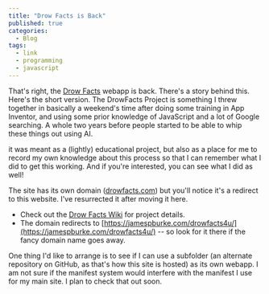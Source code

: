 ```yaml
---
title: "Drow Facts is Back"
published: true
categories:
  - Blog
tags:
  - link
  - programming
  - javascript
---
```


That's right, the [Drow Facts](http://drowfacts.com) webapp is back. There's a story behind this. Here's the short version. The DrowFacts Project is something I threw together in basically a weekend's time after doing some training in App Inventor, and using some prior knowledge of JavaScript and a lot of Google searching. A whole two years before people started to be able to whip these things out using AI.

it was meant as a (lightly) educational project, but also as a place for me to record my own knowledge about this process so that I can remember what I did to get this working. And if you're interested, you can see what I did as well!

The site has its own domain ([drowfacts.com](http://drowfacts.com)) but you'll notice it's a redirect to this website. I've resurrected it after moving it here.

* Check out the [Drow Facts Wiki](https://github.com/drowfacts/drowfacts.github.io/wiki) for project details.
* The domain redirects to [https://jamespburke.com/drowfacts4u/](https://jamespburke.com/drowfacts4u/) -- so look for it there if the fancy domain name goes away.


One thing I'd like to arrange is to see if I can use a subfolder (an alternate repository on GitHub, as that's how this site is hosted) as its own webapp. I am not sure if the manifest system would interfere with the manifest I use for my main site. I plan to check that out soon. 